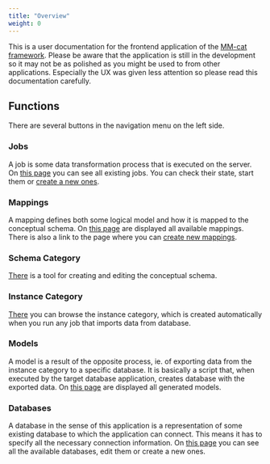 ```yaml
---
title: "Overview"
weight: 0
---
```


This is a user documentation for the frontend application of the [MM-cat framework](https://gitlab.mff.cuni.cz/contosp/evolution-management). Please be aware that the application is still in the development so it may not be as polished as you might be used to from other applications. Especially the UX was given less attention so please read this documentation carefully.

## Functions

There are several buttons in the navigation menu on the left side.

### Jobs

A job is some data transformation process that is executed on the server. On [this page](jobs.md) you can see all existing jobs. You can check their state, start them or [create a new ones]().

### Mappings

A mapping defines both some logical model and how it is mapped to the conceptual schema. On [this page](mappings.md) are displayed all available mappings. There is also a link to the page where you can [create new mappings]().

### Schema Category

[There](schemaCategoryEditor.md) is a tool for creating and editing the conceptual schema.

### Instance Category

[There]() you can browse the instance category, which is created automatically when you run any job that imports data from database.

### Models

A model is a result of the opposite process, ie. of exporting data from the instance category to a specific database. It is basically a script that, when executed by the target database application, creates database with the exported data. On [this page](models.md) are displayed all generated models.

### Databases

A database in the sense of this application is a representation of some existing database to which the application can connect. This means it has to specify all the necessary connection information. On [this page](databases.md) you can see all the available databases, edit them or create a new ones.